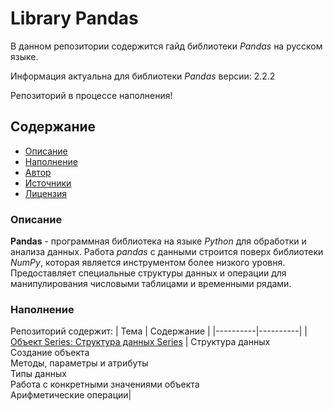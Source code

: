 # Library Pandas
В данном репозитории содержится гайд библиотеки *Pandas* на русском языке.

Информация актуальна для библиотеки *Pandas* версии: 2.2.2

Репозиторий в процессе наполнения!

## Содержание
- [Описание](#описание)
- [Наполнение](#наполнение)
- [Автор](#автор)
- [Источники](#источники)
- [Лицензия](#лицензия)

### Описание
**Pandas** - программная библиотека на языке *Python* для обработки и анализа данных. Работа *pandas* с данными строится поверх библиотеки *NumPy*, которая является инструментом более низкого уровня. Предоставляет специальные структуры данных и операции для манипулирования числовыми таблицами и временными рядами.

### Наполнение
Репозиторий содержит:
| Тема | Содержание |
|----------|----------|
|[Объект Series: Структура данных Series](https://github.com/m-ardat/Library_Pandas/blob/main/%D0%9E%D0%B1%D1%8A%D0%B5%D0%BA%D1%82%20Series%20%20%D0%B8%20%D0%B5%D0%B3%D0%BE%20%D0%A1%D1%82%D1%80%D1%83%D0%BA%D1%82%D1%83%D1%80%D0%B0%20%D0%B4%D0%B0%D0%BD%D0%BD%D1%8B%D1%85.ipynb) | Структура данных <br> Создание объекта <br> Методы, параметры и атрибуты <br> Типы данных <br> Работа с конкретными значениями объекта <br> Арифметические операции|

